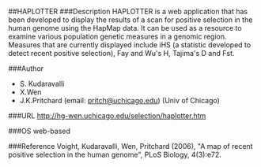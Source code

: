 ##HAPLOTTER
###Description
HAPLOTTER is a web application that has been developed to display the results of a scan for positive selection in the human genome using the HapMap data. It can be used as a resource to examine various population genetic measures in a genomic region. Measures that are currently displayed include iHS (a statistic developed to detect recent positive selection), Fay and Wu's H, Tajima's D and Fst.

###Author
* S. Kudaravalli
* X.Wen
* J.K.Pritchard (email: pritch@uchicago.edu) (Univ of Chicago)

###URL
http://hg-wen.uchicago.edu/selection/haplotter.htm

###OS
web-based

###Reference
Voight, Kudaravalli, Wen, Pritchard (2006), "A map of recent positive selection in the human genome", PLoS Biology, 4(3):e72.


